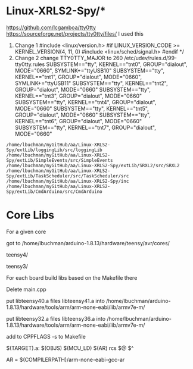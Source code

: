 # Linux-XRLS2-Spy/*
https://github.com/lcgamboa/tty0tty
https://sourceforge.net/projects/tty0tty/files/ I used this
1. Change 1
#include <linux/version.h>
#if LINUX_VERSION_CODE >= KERNEL_VERSION(4, 11, 0)
#include <linux/sched/signal.h>
#endif
*/
2. Change 2
change TTY0TTY_MAJOR	to 260
 /etc/udev/rules.d/99-tty0tty.rules
SUBSYSTEM=="tty", KERNEL=="tnt0", GROUP="dialout", MODE="0660", SYMLINK+="ttyUSB10"
SUBSYSTEM=="tty", KERNEL=="tnt1", GROUP="dialout", MODE="0660", SYMLINK+="ttyUSB11"
SUBSYSTEM=="tty", KERNEL=="tnt2", GROUP="dialout", MODE="0660"
SUBSYSTEM=="tty", KERNEL=="tnt3", GROUP="dialout", MODE="0660"
SUBSYSTEM=="tty", KERNEL=="tnt4", GROUP="dialout", MODE="0660"
SUBSYSTEM=="tty", KERNEL=="tnt5", GROUP="dialout", MODE="0660"
SUBSYSTEM=="tty", KERNEL=="tnt6", GROUP="dialout", MODE="0660"
SUBSYSTEM=="tty", KERNEL=="tnt7", GROUP="dialout", MODE="0660"

```/home/lbuchman/myGitHub/aa/Linux-XRLS2-Spy/extLib/loggingLib/src/loggingLib
/home/lbuchman/myGitHub/aa/Linux-XRLS2-Spy/extLib/loggingLib/src/loggingLib
/home/lbuchman/myGitHub/aa/Linux-XRLS2-Spy/extLib/SimpleEvents/src/SimpleEvents
/home/lbuchman/myGitHub/aa/Linux-XRLS2-Spy/extLib/SRXL2/src/SRXL2
/home/lbuchman/myGitHub/aa/Linux-XRLS2-Spy/extLib/TaskScheduler/src/TaskScheduler/src
/home/lbuchman/myGitHub/aa/Linux-XRLS2-Spy/inc
/home/lbuchman/myGitHub/aa/Linux-XRLS2-Spy/extLib/CmdArduino/src/CmdArduino
```



# Core Libs

For a given core

got to /home/lbuchman/arduino-1.8.13/hardware/teensy/avr/cores/

teensy4/

teensy3/



For each board build libs based on the Makefile there

Delete main.cpp

put  libteensy40.a files libteensy41.a into    /home/lbuchman/arduino-1.8.13/hardware/tools/arm/arm-none-eabi/lib/armv7e-m/

put  libteensy32.a files libteensy36.a into    /home/lbuchman/arduino-1.8.13/hardware/tools/arm/arm-none-eabi/lib/armv7e-m/

add to CPPFLAGS -s to Makefile

$(TARGET).a: $(OBJS) $(MCU_LD)
	$(AR) rcs $@ $^

AR = $(COMPILERPATH)/arm-none-eabi-gcc-ar

